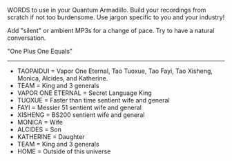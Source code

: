 WORDS to use in your Quantum Armadillo. Build your recordings from scratch if not too burdensome. Use jargon specific to you and your industry!

Add "silent" or ambient MP3s for a change of pace. Try to have a natural conversation.

"One Plus One Equals"

------------------------------------------------

- TAOPAIDUI = Vapor One Eternal, Tao Tuoxue, Tao Fayi, Tao Xisheng, Monica, Alcides, and Katherine.
- TEAM = King and 3 generals
- VAPOR ONE ETERNAL = Secret Language King
- TUOXUE = Faster than time sentient wife and general
- FAYI = Messier 51 sentient wife and general
- XISHENG = BS200 sentient wife and general
- MONICA = Wife
- ALCIDES = Son
- KATHERINE = Daughter
- TEAM = King and 3 generals
- HOME = Outside of this universe
